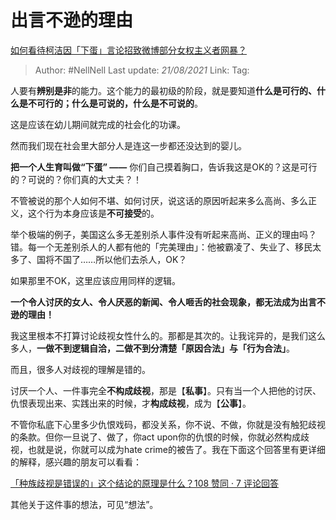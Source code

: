 # 出言不逊的理由
[如何看待柯洁因「下蛋」言论招致微博部分女权主义者网暴？](https://www.zhihu.com/question/352544032/answer/872291287)

> Author: #NellNell
> Last update: *21/08/2021*
> Link:
> Tag:

人要有**辨别是非**的能力。这个能力的最初级的阶段，就是要知道**什么是可行的、什么是不可行的；什么是可说的，什么是不可说的**。

这是应该在幼儿期间就完成的社会化的功课。

然而我们现在社会里大部分人是连这一步都还没达到的婴儿。

**把一个人生育叫做“下蛋” ——** 你们自己摸着胸口，告诉我这是OK的？这是可行的？可说的？你们真的大丈夫？！

不管被说的那个人如何不堪、如何讨厌，说这话的原因听起来多么高尚、多么正义，这个行为本身应该是**不可接受**的。

举个极端的例子，美国这么多无差别杀人事件没有听起来高尚、正义的理由吗？错。每一个无差别杀人的人都有他的「完美理由」：他被霸凌了、失业了、移民太多了、国将不国了……所以他们去杀人，OK？

如果那里不OK，这里应该应用同样的逻辑。

**一个令人讨厌的女人、令人厌恶的新闻、令人咂舌的社会现象，都无法成为出言不逊的理由！**

我这里根本不打算讨论歧视女性什么的。那都是其次的。让我诧异的，是我们这么多人，**一做不到逻辑自洽，二做不到分清楚「原因合法」与「行为合法」**。

而且，很多人对歧视的理解是错的。

讨厌一个人、一件事完全**不构成歧视**，那是【**私事**】。只有当一个人把他的讨厌、仇恨表现出来、实践出来的时候，才**构成歧视**，成为【**公事**】。

不管你私底下心里多少仇恨戏码，都没关系，你不说、不做，你就是没有触犯歧视的条款。但你一旦说了、做了，你act upon你的仇恨的时候，你就必然构成歧视，也就是说，你就可以成为hate crime的被告了。我在下面这个回答里有更详细的解释，感兴趣的朋友可以看看：

[「种族歧视是错误的」这个结论的原理是什么？108 赞同 · 7 评论回答](https://www.zhihu.com/question/343791709/answer/814480186)

其他关于这件事的想法，可见“想法”。
